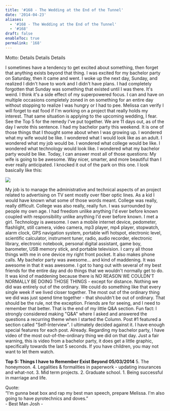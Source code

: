 ```yaml
---
title: '#168 - The Wedding at the End of the Tunnel'
date: '2014-04-23'
aliases:
  - '#168 - The Wedding at the End of the Tunnel'
  - '#168'
draft: false
enableToc: true
permalink: '168'
---
```


Motto: Details Details Details

  
I sometimes have a tendency to get excited about something, then forget that anything exists beyond that thing. I was excited for my bachelor party on Saturday, then it came and went. I woke up the next day, Sunday, and realized I didn't have to work and I didn't have plans. I had completely forgotten that Sunday was something that existed until I was there. It's weird. I think it's a side effect of my superpowered focus. I can and have on multiple occasions completely zoned in on something for an entire day without stopping to realize I was hungry or I had to pee. Melissa can verify I will forget to eat food if I'm working on a project that really holds my interest. That same situation is applying to the upcoming wedding, I fear. See the Top 5 for the remedy I've put together. We are 11 days out, as of the day I wrote this sentence. I had my bachelor party this weekend. It is one of those things that I thought some about when I was growing up. I wondered what my wife would be like. I wondered what I would look like as an adult. I wondered what my job would be. I wondered what college would be like. I wondered what technology would look like. I wondered what my bachelor party would be like. Today, I can answer most all of those questions: My wife is going to be awesome. Way nicer, smarter, and more beautiful than I ever really anticipated. I knocked it out of the park on this one. I look basically like this:   

[![](assets/168-1.jpg)](http://4.bp.blogspot.com/-H%5Fk6Q8uiT1k/U1h3e4ssbRI/AAAAAAABONE/as0e%5FstgO1c/s1600/IMG%5F20140407%5F201426.jpg)

My job is to manage the administrative and technical aspects of an project related to advertising on TV sent mostly over fiber optic lines. As a kid I would have known what some of those words meant. College was really, really difficult. College was also really, really fun. I was surrounded by people my own age. I had freedom unlike anything I'd ever before known coupled with responsibility unlike anything I'd ever before known. I met a girl. Technology is awesome. I own a mobile internet device, pedometer, flashlight, still camera, video camera, mp3 player, mp4 player, stopwatch, alarm clock, GPS navigation system, portable wifi hotspot, electronic level, scientific calculator, instrument tuner, radio, audio recorder, electronic library, electronic notebook, personal digital assistant, game boy, barometer, USB memory stick, and portable television. I carry all those things with me in one device my right front pocket. It also makes phone calls. My bachelor party was awesome... and kind of maddening. It was awesome in that it was awesome. I got to hang out with several of my best friends for the entire day and do things that we wouldn't normally get to do. It was kind of maddening because there is NO REASON WE COULDN'T NORMALLY BE DOING THOSE THINGS - except for distance. Nothing we did was entirely out of the ordinary. We could do something like that every single week if we lived closer together. The most out of the ordinary thing we did was just spend time together - that shouldn't be out of ordinary. That should be the rule, not the exception. Friends are for seeing, and I need to remember that better. That is the end of my little Q&A section. Fun fact: I strongly considered making "Q&A" where I asked and answered the questions a recurring theme when I started the Column. Post #1 featured a section called "Self-Interview". I ultimately decided against it. I have enough special features for each post. Already. Regarding my bachelor party, I have video of the most out-of-the-ordinary thing we did on that day. Just a fair warning, this is video from a bachelor party, it does get a little graphic, specifically towards the last 5 seconds. If you have children, you may not want to let them watch. 

  
**Top 5: Things I have to Remember Exist Beyond 05/03/2014** 5\. The honeymoon. 4\. Legalities & formalities in paperwork - updating insurances and what-not. 3\. Mid term projects. 2\. Graduate school. 1\. Being successful in marriage and life. 

  
Quote:   
“I'm gunna beat box and rap my best man speech, prepare Melissa. I'm also going to have pyrotechnics and doves.”  
\- Best Man Josh -

